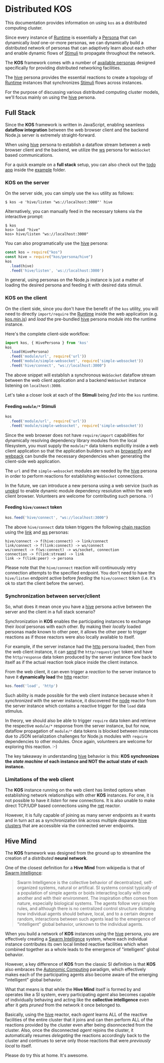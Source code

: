 # Distributed KOS

This documentation provides information on using `kos` as a
distributed computing cluster.

Since every instance of [Runtime](./intro.md#runtime) is essentially a
[Persona](./intro.md#persona) that can dynamically *load* one-or-more
personas, we can dynamically build a distributed network of personas
that can adaptively learn about each other and enable dynamic flows of
[Stimuli](./intro.md#stimulus) to propagate throughout the network.

The **KOS** framework comes with a number of
[available personas](../README.md#available-personas) designed
specifically for providing distributed networking facilities.

The [hive](../persona/hive.md) persona provides the essential
reactions to create a topology of [Runtime](./intro.md#runtime)
instances that synchronizes [Stimuli](./intro.md#stimulus) flows
across instances.

For the purpose of discussing various distributed computing cluster
models, we'll focus mainly on using the [hive](../persona/hive.md)
persona.

## Full Stack

Since the **KOS** framework is written in JavaScript, enabling
seamless **dataflow integration** between the web browser client and
the backend Node.js server is extremely straight-forward.

When using [hive](../persona/hive.md) persona to establish a dataflow
stream between a web browser client and the backend, we utilize the
[ws](../persona/ws.md) persona for `WebSocket` based communications.

For a quick example on a **full stack** setup, you can also check out
the [todo app](../example/todo) inside the [example](../example)
folder.

### KOS on the server

On the server side, you can simply use the `kos` utility as follows:

```
$ kos -e 'hive/listen "ws://localhost:3000"' hive
```

Alternatively, you can manually feed in the necessary tokens via the
interactive prompt:

```
$ kos
kos> load "hive"
kos> hive/listen "ws://localhost:3000"
```

You can also programatically use the [hive](../persona/hive.md)
persona:

```js
const kos = require("kos")
const hive = require("kos/persona/hive")
kos
  .load(hive)
  .feed('hive/listen', 'ws://localhost:3000')
```

In general, using personas on the Node.js instance is just a matter of
loading the desired persona and feeding it with desired data stimuli.

### KOS on the client

On the client side, since you don't have the benefit of the `kos`
utility, you will need to directly `import/require` the
[Runtime](./intro.md#runtime) inside the web application
(e.g. [kos.min.js](../dist/kos.min.js)) and *load* the pre-bundled
[hive](../persona/hive.md) persona module into the runtime instance.

Here's the complete client-side workflow:

```js
import kos, { HivePersona } from 'kos'
kos
  .load(HivePersona)
  .feed('module/url', require('url'))
  .feed('module/simple-websocket', require('simple-websocket'))
  .feed('hive/connect', "ws://localhost:3000")
```

The above snippet will establish a synchronous `WebSocket` dataflow
stream between the web client application and a backend `WebSocket`
instance listening on `localhost:3000`.

Let's take a closer look at each of the **Stimuli** being *fed*
into the `kos` runtime.

#### Feeding `module/*` Stimuli

```js
kos
  .feed('module/url', require('url'))
  .feed('module/simple-websocket', require('simple-websocket'))
```

Since the web browser does not have `require/import` capabilities for
dynamically resolving dependency library modules from the local
filesystem, you must supply the `module/*` data tokens explicitly
inside a web client application so that the application builders such
as [browserify](http://browserify.org) and
[webpack](http://webpack.js.org) can bundle the necessary dependencies
when generating the client-side web application.

The `url` and the `simple-websocket` modules are needed by the
[hive](../persona/hive.md) persona in order to perform reactions for
establishing `WebSocket` connections.

In the future, we can introduce a new persona using a web service
(such as [unpkg](https://unpkg.com)) to enable dynamic module
dependency resolution within the web client browser. Volunteers are
welcome for contributing such persona. :-)

#### Feeding `hive/connect` token

```js
kos.feed('hive/connect', "ws://localhost:3000")
```

The above `hive/connect` data token triggers the following
[chain reaction](./intro.md#chain-reactions) using the
[link](../persona/link.md) and [ws](../persona/ws.md) personas:

```
hive/connect -> f(hive:connect) -> link/connect
link/connect -> f(link:connect) -> ws/connect
ws/connect -> f(ws:connect) -> ws/socket, connection
connection -> f(link:stream) -> link
link -> f(link:peer) -> persona
```

Please note that the `hive/connect` reaction will continuously retry
connection attempts to the specified endpoint. You don't need to have
the `hive/listen` endpoint active before *feeding* the `hive/connect`
token (i.e. it's ok to start the client before the server).

### Synchronization between server/client

So, what does it mean once you have a [hive](../persona/hive.md) persona
active between the server and the client in a full stack scenario?

Synchronization in **KOS** enables the participating instances to
exchange their *local* personas with each other. By making their
*locally* loaded personas made known to other peer, it allows the
other peer to trigger reactions as if those reactors were also locally
available to itself.

For example, if the server instance had the
[http](../persona/http.md) persona loaded, then from the web client
instance, it can [send](./usage.md#sending-stimuli) the
`http/request/get` token and have the `http/response` data token
produced by the server instance flow back to itself as if the actual
reaction took place inside the client instance.

From the web client, it can even trigger a *reaction* to the server
instance to have it **dynamically load** the
[http](../persona/http.md) reactor:

```js
kos.feed('load', 'http')
```

Such ability is made possible for the web client instance because when
it *synchronized* with the server instance, it discovered the
[node](../persona/node.md) reactor from the server instance which
contains a reactive trigger for the `load` data stimulus.

In theory, we should also be able to trigger `require` data token and
retrieve the respective `module/*` response from the server instance,
but for now, dataflow propagation of `module/*` data tokens is blocked
between instances due to JSON serialization challenges for Node.js
modules with `require` dependencies to other modules. Once again,
volunteers are welcome for exploring this reaction. :-)

The key takeaway in understanding [hive](../persona/hive.md) behavior is
this: **KOS synchronizes the *state machine* of each instance and NOT
the actual state of each instance.**

### Limitations of the web client

The **KOS** instance running on the web client has limited options
when establishing network relationships with other **KOS**
instances. For one, it is not possible to have it *listen* for new
connections. It is also unable to make direct TCP/UDP based
connections using the [net](../persona/net.md) reactor.

However, it is fully capable of joining as many server endpoints as it
wants and in turn act as a synchronization link across multiple
disparate [hive clusters](#hive-mind) that are accessible via the
connected server endpoints.

## Hive Mind

The **KOS** framework was designed from the ground up to streamline
the creation of a *distributed* **neural network**.

One of the closest definition for a **Hive Mind** from wikipedia is
that of
[Swarm Intellignce](https://en.wikipedia.org/wiki/Swarm_intelligence):

> Swarm Intelligence is the collective behavior of decentralized,
> self-organized systems, natural or artifical. SI systems consist
> typically of a population of simple agents or boids interacting
> locally with one another and with their environment. The inspiration
> often comes from nature, especially biological systems. The agents
> follow very simple rules, and although there is no centralized
> control structure dictating how individual agents should behave,
> local, and to a certain degree random, interactions between such
> agents lead to the emergence of "intelligent" global behavior,
> unknown to the individual agents.

When you build a network of **KOS** instances using the
[hive](../persona/hive.md) persona, you are effectively creating a
[Swarm Intellignce](https://en.wikipedia.org/wiki/Swarm_intelligence)
system, where each individual instance contributes its own local
limited reactive facilities which when combined together as a whole
leads to the emergence of "intelligent" global behavior.

However, a key difference of **KOS** from the classic SI definition is
that **KOS** also embraces the
[Autonomic Computing](https://en.wikipedia.org/wiki/Autonomic_Computing)
paradigm, which effectively makes each of the participating agents
also become aware of the emerging "intelligent" global behavior.

What that means is that while the **Hive Mind** itself is formed by
and operates like a SI system, every participating *agent* also
becomes capable of individually behaving and acting like the
**collective intelligence** even after it gets *pruned* from the
network it once belonged to.

Basically, using the [hive](../persona/hive.md) reactor, each *agent*
learns ALL of the reactive facilities of the entire cluster that it
joins and can then perform ALL of the reactions provided by the
cluster even after being disonncected from the cluster.  Also, once
the disconnected *agent* rejoins the cluster, it automatically resumes
*delegating* the reactions accordingly back to the cluster and
continues to serve only those reactions that were *previously local*
to itself.

Please do try this at home. It's awesome.
